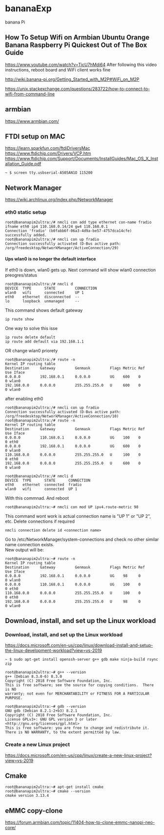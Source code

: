 # bananaExp
banana Pi 

## How To Setup Wifi on Armbian Ubuntu Orange Banana Raspberry Pi Quickest Out of The Box Guide
https://www.youtube.com/watch?v=TicU7hMdi64
After following this video instructions, reboot board and WiFi client works fine

http://wiki.banana-pi.org/Getting_Started_with_M2P#WiFi_on_M2P

https://unix.stackexchange.com/questions/283722/how-to-connect-to-wifi-from-command-line

## armbian
https://www.armbian.com/

## FTDI setup on MAC
https://learn.sparkfun.com/ftdiDriversMac
https://www.ftdichip.com/Drivers/VCP.htm
https://www.ftdichip.com/Support/Documents/InstallGuides/Mac_OS_X_Installation_Guide.pdf
```
~ $ screen tty.usbserial-A505AN1O 115200
```
## Network Manager
https://wiki.archlinux.org/index.php/NetworkManager  

### eth0 static setup  
```
root@bananapim2ultra:/# nmcli con add type ethernet con-name fradio ifname eth0 ip4 110.168.0.14/24 gw4 110.168.0.1  
Connection 'fradio' (b0fabb6f-06a3-4d9a-be57-4757dca14cfe) successfully added.  
root@bananapim2ultra:/# nmcli con up fradio
Connection successfully activated (D-Bus active path: /org/freedesktop/NetworkManager/ActiveConnection/29)

```
#### Ups wlan0 is no longer the default interface
If eth0 is down, wlan0 gets up. Next command will show wlan0 connection preogres/status
```
root@bananapim2ultra:/# nmcli d
DEVICE  TYPE      STATE         CONNECTION 
wlan0   wifi      connected     UP 1       
eth0    ethernet  disconnected  --         
lo      loopback  unmanaged     --   
```
This command shows default gateway
```
ip route show
```
One way to solve this isse
```
ip route delete default
ip route add default via 192.168.1.1
```
OR change wlan0 priorety
```
root@bananapim2ultra:/# route -n
Kernel IP routing table
Destination     Gateway         Genmask         Flags Metric Ref    Use Iface
0.0.0.0         192.168.0.1     0.0.0.0         UG    600    0        0 wlan0
192.168.0.0     0.0.0.0         255.255.255.0   U     600    0        0 wlan0
```
after enabling eth0
```
root@bananapim2ultra:/# nmcli con up fradio
Connection successfully activated (D-Bus active path: /org/freedesktop/NetworkManager/ActiveConnection/10)
root@bananapim2ultra:/# route -n
Kernel IP routing table
Destination     Gateway         Genmask         Flags Metric Ref    Use Iface
0.0.0.0         110.168.0.1     0.0.0.0         UG    100    0        0 eth0
0.0.0.0         192.168.0.1     0.0.0.0         UG    600    0        0 wlan0
110.168.0.0     0.0.0.0         255.255.255.0   U     100    0        0 eth0
192.168.0.0     0.0.0.0         255.255.255.0   U     600    0        0 wlan0

root@bananapim2ultra:/# nmcli d
DEVICE  TYPE      STATE      CONNECTION 
eth0    ethernet  connected  fradio     
wlan0   wifi      connected  UP 1

```
With this commnad. And reboot
```
root@bananapim2ultra:~# nmcli con mod UP ipv4.route-metric 98
```
This command wont work is actual connection name is "UP 1" or "UP 2", etc.  Delete connections if required  
```
nmcli connection delete id <connection name>
```  
Go to /etc/NetworkManager/system-connections and check no other similar name connection exists.  
New output will be:
```
root@bananapim2ultra:~# route -n
Kernel IP routing table
Destination     Gateway         Genmask         Flags Metric Ref    Use Iface
0.0.0.0         192.168.0.1     0.0.0.0         UG    98     0        0 wlan0
0.0.0.0         110.168.0.1     0.0.0.0         UG    100    0        0 eth0
110.168.0.0     0.0.0.0         255.255.255.0   U     100    0        0 eth0
192.168.0.0     0.0.0.0         255.255.255.0   U     98     0        0 wlan0
```
## Download, install, and set up the Linux workload 
### Download, install, and set up the Linux workload
https://docs.microsoft.com/en-us/cpp/linux/download-install-and-setup-the-linux-development-workload?view=vs-2019  
```
~ $ sudo apt-get install openssh-server g++ gdb make ninja-build rsync zip
```
```
root@bananapim2ultra:~# g++ --version
g++ (Debian 8.3.0-6) 8.3.0
Copyright (C) 2018 Free Software Foundation, Inc.
This is free software; see the source for copying conditions.  There is NO
warranty; not even for MERCHANTABILITY or FITNESS FOR A PARTICULAR PURPOSE.
```
```
root@bananapim2ultra:~# gdb --version
GNU gdb (Debian 8.2.1-2+b3) 8.2.1
Copyright (C) 2018 Free Software Foundation, Inc.
License GPLv3+: GNU GPL version 3 or later <http://gnu.org/licenses/gpl.html>
This is free software: you are free to change and redistribute it.
There is NO WARRANTY, to the extent permitted by law.
```
### Create a new Linux project
https://docs.microsoft.com/en-us/cpp/linux/create-a-new-linux-project?view=vs-2019  

## Cmake
```
root@bananapim2ultra:~# apt-get install cmake
root@bananapim2ultra:~# cmake --version
cmake version 3.13.4
```
## eMMC copy-clone

https://forum.armbian.com/topic/11404-how-to-clone-emmc-nanopi-neo-core/  


